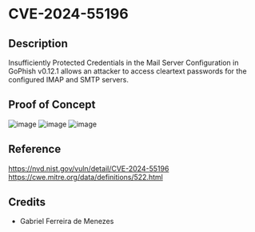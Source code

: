 # CVE-2024-55196

## Description
Insufficiently Protected Credentials in the Mail Server Configuration in GoPhish v0.12.1 allows an attacker to access cleartext passwords for the configured IMAP and SMTP servers.

## Proof of Concept
![image](https://github.com/user-attachments/assets/bf1530e9-6814-4abf-be1c-409a0f63c21f)
![image](https://github.com/user-attachments/assets/4ac806a8-70e8-4297-aed2-1b9ae128a221)
![image](https://github.com/user-attachments/assets/c658c600-96d8-4a7e-a2a9-4b519c10f9b6)

## Reference
https://nvd.nist.gov/vuln/detail/CVE-2024-55196
https://cwe.mitre.org/data/definitions/522.html

## Credits
- Gabriel Ferreira de Menezes
